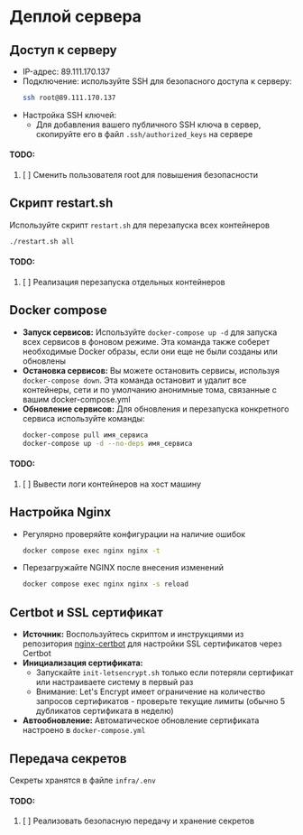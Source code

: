 # Деплой сервера

## Доступ к серверу

* IP-адрес: 89.111.170.137
* Подключение: используйте SSH для безопасного доступа к серверу:
   ```bash
   ssh root@89.111.170.137
   ```
* Настройка SSH ключей:
  * Для добавления вашего публичного SSH ключа в сервер, скопируйте его в файл `.ssh/authorized_keys` на сервере

#### TODO:
1. [ ] Сменить пользователя root для повышения безопасности

## Скрипт restart.sh

Используйте скрипт `restart.sh` для перезапуска всех контейнеров
   ```bash
   ./restart.sh all
   ```

#### TODO:
1. [ ] Реализация перезапуска отдельных контейнеров


## Docker compose

* **Запуск сервисов:** Используйте `docker-compose up -d` для запуска всех сервисов в фоновом режиме. 
Эта команда также соберет необходимые Docker образы, если они еще не были созданы или обновлены
* **Остановка сервисов:** Вы можете остановить сервисы, используя `docker-compose down`.
Эта команда остановит и удалит все контейнеры, сети и по умолчанию анонимные тома, связанные с вашим docker-compose.yml
* **Обновление сервисов:** Для обновления и перезапуска конкретного сервиса используйте команды:
   ```bash
   docker-compose pull имя_сервиса
   docker-compose up -d --no-deps имя_сервиса
   ```
#### TODO:
1. [ ] Вывести логи контейнеров на хост машину


## Настройка Nginx

* Регулярно проверяйте конфигурации на наличие ошибок
   ```bash
   docker compose exec nginx nginx -t
   ```
* Перезагружайте NGINX после внесения изменений
   ```bash
   docker compose exec nginx nginx -s reload
   ```


## Certbot и SSL сертификат

* **Источник:** Воспользуйтесь скриптом и инструкциями из репозитория
[nginx-certbot](https://github.com/wmnnd/nginx-certbot) для настройки SSL сертификатов через Certbot
* **Инициализация сертификата:**
  * Запускайте `init-letsencrypt.sh` только если потеряли сертификат или настраиваете систему в первый раз
  * Внимание: Let's Encrypt имеет ограничение на количество запросов сертификатов - 
  проверьте текущие лимиты (обычно 5 дубликатов сертификата в неделю)
* **Автообновление:** Автоматическое обновление сертификата настроено в `docker-compose.yml`


## Передача секретов

Секреты хранятся в файле `infra/.env`

#### TODO:
1. [ ] Реализовать безопасную передачу и хранение секретов

